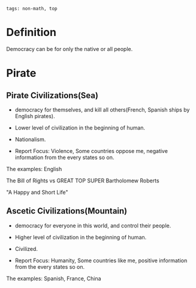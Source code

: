 ```
tags: non-math, top
```
# Definition

Democracy can be for only the native or all people.

# Pirate

## Pirate Civilizations(Sea)

- democracy for themselves, and kill all others(French, Spanish ships by English pirates).

- Lower level of civilization in the beginning of human.

- Nationalism.

- Report Focus: Violence, Some countries oppose me, negative information from the every states so on.

The examples: English

The Bill of Rights vs GREAT TOP SUPER Bartholomew Roberts

"A Happy and Short Life"

## Ascetic Civilizations(Mountain)

- democracy for everyone in this world, and control their people.

- Higher level of civilization in the beginning of human.

- Civilized.

- Report Focus: Humanity, Some countries like me, positive information from the every states so on.

The examples: Spanish, France, China

<!--
La démocratie en Allemagne / France est meilleure pour la Chine. Espagnol, français, allemand
-->